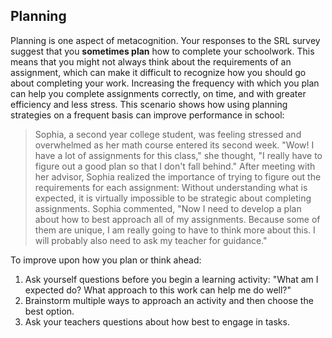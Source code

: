 ## Planning

Planning is one aspect of metacognition. Your responses to the SRL survey suggest that you **sometimes plan** how to complete your schoolwork. This means that you might not always think about the requirements of an assignment, which can make it difficult to recognize how you should go about completing your work. Increasing the frequency with which you plan can help you complete assignments correctly, on time, and with greater efficiency and less stress. This scenario shows how using planning strategies on a frequent basis can improve performance in school:

> Sophia, a second year college student, was feeling stressed and overwhelmed as her math course entered its second week. "Wow! I have a lot of assignments for this class," she thought, "I really have to figure out a good plan so that I don't fall behind." After meeting with her advisor, Sophia realized the importance of trying to figure out the requirements for each assignment: Without understanding what is expected, it is virtually impossible to be strategic about completing assignments. Sophia commented, "Now I need to develop a plan about how to best approach all of my assignments. Because some of them are unique, I am really going to have to think more about this. I will probably also need to ask my teacher for guidance."

To improve upon how you plan or think ahead:

1.	Ask yourself questions before you begin a learning activity: "What am I expected do? What approach to this work can help me do well?" 
2.	Brainstorm multiple ways to approach an activity and then choose the best option.
3.	Ask your teachers questions about how best to engage in tasks.
